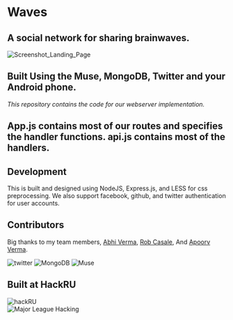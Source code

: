# Waves
## A social network for sharing brainwaves. 
![Screenshot_Landing_Page](https://raw.githubusercontent.com/DavidAwad/Waves/master/public/img/landing_page.png)

## Built Using the Muse, MongoDB, Twitter and your Android phone. 

*This repository contains the code for our webserver implementation.*

## App.js contains most of our routes and specifies the handler functions. api.js contains most of the handlers. 

## Development
This is built and designed using NodeJS, Express.js, and LESS for css preprocessing. We also support facebook, github, and twitter authentication for user accounts. 

## Contributors
Big thanks to my team members, [Abhi Verma](http://abhiverma.com/), [Rob Casale](https://github.com/Gearheads), And [Apoorv Verma](https://www.linkedin.com/in/apoorvverma). 

![twitter](https://g.twimg.com/Twitter_logo_blue.png)
![MongoDB](http://www.mongodb.org/static/images/mongodb-logo-large.png)
![Muse](http://www.choosemuse.com/wp-content/uploads/2014/10/muse_logo_noTag1.png)
## Built at HackRU
![hackRU](http://hackru.org/img/hack_ru_logo.png)  
![Major League Hacking](http://mlh.io/assets/logos/mlh-small-text-21f0abdc906225a212cac33b7c6a5139.png) 
 
